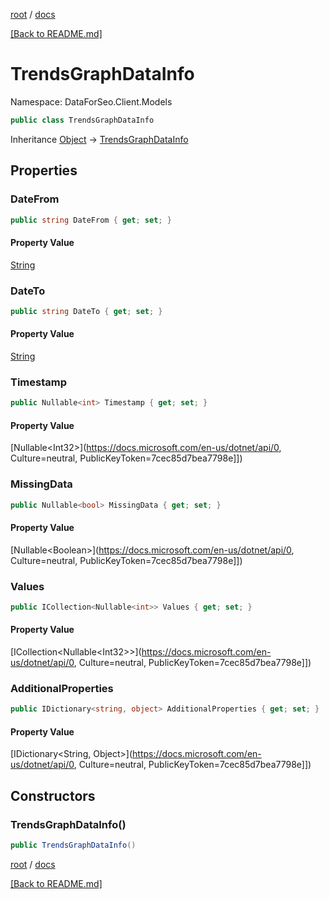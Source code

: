 [root](./../ "root") / [docs](./ "docs")

[[Back to README.md]](./../README.md "[Back to README.md]")

# TrendsGraphDataInfo

Namespace: DataForSeo.Client.Models

```csharp
public class TrendsGraphDataInfo
```

Inheritance [Object](https://docs.microsoft.com/en-us/dotnet/api/Object) → [TrendsGraphDataInfo](./TrendsGraphDataInfo.md)

## Properties

### **DateFrom**

```csharp
public string DateFrom { get; set; }
```

#### Property Value

[String](https://docs.microsoft.com/en-us/dotnet/api/String)<br>

### **DateTo**

```csharp
public string DateTo { get; set; }
```

#### Property Value

[String](https://docs.microsoft.com/en-us/dotnet/api/String)<br>

### **Timestamp**

```csharp
public Nullable<int> Timestamp { get; set; }
```

#### Property Value

[Nullable&lt;Int32&gt;](https://docs.microsoft.com/en-us/dotnet/api/0, Culture=neutral, PublicKeyToken=7cec85d7bea7798e]])<br>

### **MissingData**

```csharp
public Nullable<bool> MissingData { get; set; }
```

#### Property Value

[Nullable&lt;Boolean&gt;](https://docs.microsoft.com/en-us/dotnet/api/0, Culture=neutral, PublicKeyToken=7cec85d7bea7798e]])<br>

### **Values**

```csharp
public ICollection<Nullable<int>> Values { get; set; }
```

#### Property Value

[ICollection&lt;Nullable&lt;Int32&gt;&gt;](https://docs.microsoft.com/en-us/dotnet/api/0, Culture=neutral, PublicKeyToken=7cec85d7bea7798e]])<br>

### **AdditionalProperties**

```csharp
public IDictionary<string, object> AdditionalProperties { get; set; }
```

#### Property Value

[IDictionary&lt;String, Object&gt;](https://docs.microsoft.com/en-us/dotnet/api/0, Culture=neutral, PublicKeyToken=7cec85d7bea7798e]])<br>

## Constructors

### **TrendsGraphDataInfo()**

```csharp
public TrendsGraphDataInfo()
```

[root](./../ "root") / [docs](./ "docs")

[[Back to README.md]](./../README.md "[Back to README.md]")